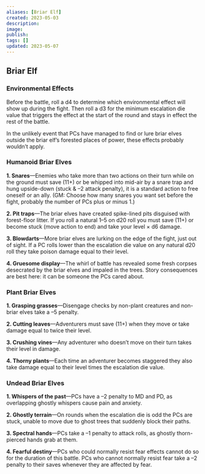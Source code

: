 ```yaml
---
aliases: [Briar Elf]
created: 2023-05-03
description: 
image: 
publish: 
tags: []
updated: 2023-05-07
---
```


## Briar Elf

### Environmental Effects

Before the battle, roll a d4 to determine which environmental effect will show up during the fight. Then roll a d3 for the minimum escalation die value that triggers the effect at the start of the round and stays in effect the rest of the battle.

In the unlikely event that PCs have managed to find or lure briar elves outside the briar elf’s forested places of power, these effects probably wouldn’t apply.

### Humanoid Briar Elves

**1. Snares**—Enemies who take more than two actions on their turn while on the ground must save (11+) or be whipped into mid-air by a snare trap and hung upside-down (stuck & –2 attack penalty), it is a standard action to free oneself or an ally. (GM: Choose how many snares you want set before the fight, probably the number of PCs plus or minus 1.)

**2. Pit traps**—The briar elves have created spike-lined pits disguised with forest-floor litter. If you roll a natural 1–5 on d20 roll you must save (11+) or become stuck (move action to end) and take your level × d6 damage.

**3. Blowdarts**—More briar elves are lurking on the edge of the fight, just out of sight. If a PC rolls lower than the escalation die value on any natural d20 roll they take poison damage equal to their level.

**4. Gruesome display**—The whirl of battle has revealed some fresh corpses desecrated by the briar elves and impaled in the trees. Story consequences are best here: it can be someone the PCs cared about.

### Plant Briar Elves

**1. Grasping grasses**—Disengage checks by non-plant creatures and non-briar elves take a –5 penalty.

**2. Cutting leaves**—Adventurers must save (11+) when they move or take damage equal to twice their level.

**3. Crushing vines**—Any adventurer who doesn’t move on their turn takes their level in damage.

**4. Thorny plants**—Each time an adventurer becomes staggered they also take damage equal to their level times the escalation die value.

### Undead Briar Elves

**1. Whispers of the past**—PCs have a –2 penalty to MD and PD, as overlapping ghostly whispers cause pain and anxiety.

**2. Ghostly terrain**—On rounds when the escalation die is odd the PCs are stuck, unable to move due to ghost trees that suddenly block their paths.

**3. Spectral hands**—PCs take a –1 penalty to attack rolls, as ghostly thorn-pierced hands grab at them.

**4. Fearful destiny**—PCs who could normally resist fear effects cannot do so for the duration of this battle. PCs who cannot normally resist fear take a –2 penalty to their saves whenever they are affected by fear.


